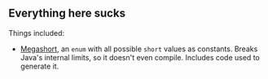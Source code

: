 ## Everything here sucks

Things included:

* [Megashort](megashort), an <code>enum</code> with all possible <code>short</code> values as constants. Breaks Java's 
internal limits, so it doesn't even compile. Includes code used to generate it.